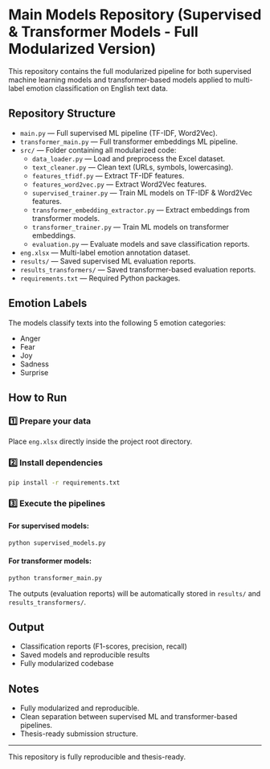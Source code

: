
# Main Models Repository (Supervised & Transformer Models - Full Modularized Version)

This repository contains the full modularized pipeline for both supervised machine learning models and transformer-based models applied to multi-label emotion classification on English text data.

## Repository Structure

- `main.py` — Full supervised ML pipeline (TF-IDF, Word2Vec).
- `transformer_main.py` — Full transformer embeddings ML pipeline.
- `src/` — Folder containing all modularized code:
  - `data_loader.py` — Load and preprocess the Excel dataset.
  - `text_cleaner.py` — Clean text (URLs, symbols, lowercasing).
  - `features_tfidf.py` — Extract TF-IDF features.
  - `features_word2vec.py` — Extract Word2Vec features.
  - `supervised_trainer.py` — Train ML models on TF-IDF & Word2Vec features.
  - `transformer_embedding_extractor.py` — Extract embeddings from transformer models.
  - `transformer_trainer.py` — Train ML models on transformer embeddings.
  - `evaluation.py` — Evaluate models and save classification reports.
- `eng.xlsx` — Multi-label emotion annotation dataset.
- `results/` — Saved supervised ML evaluation reports.
- `results_transformers/` — Saved transformer-based evaluation reports.
- `requirements.txt` — Required Python packages.

## Emotion Labels

The models classify texts into the following 5 emotion categories:

- Anger
- Fear
- Joy
- Sadness
- Surprise

## How to Run

### 1️⃣ Prepare your data

Place `eng.xlsx` directly inside the project root directory.

### 2️⃣ Install dependencies

```bash
pip install -r requirements.txt
```

### 3️⃣ Execute the pipelines

#### For supervised models:

```bash
python supervised_models.py
```

#### For transformer models:

```bash
python transformer_main.py
```

The outputs (evaluation reports) will be automatically stored in `results/` and `results_transformers/`.

## Output

- Classification reports (F1-scores, precision, recall)
- Saved models and reproducible results
- Fully modularized codebase

## Notes

- Fully modularized and reproducible.
- Clean separation between supervised ML and transformer-based pipelines.
- Thesis-ready submission structure.

---

This repository is fully reproducible and thesis-ready.
